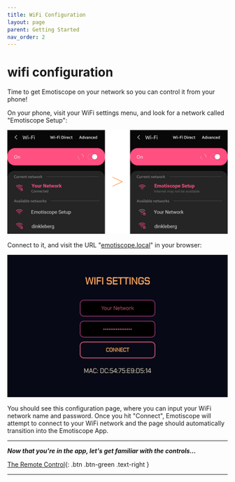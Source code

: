 ```yaml
---
title: WiFi Configuration
layout: page
parent: Getting Started
nav_order: 2
---
```


# wifi **configuration**

Time to get Emotiscope on your network so you can control it from your phone!

On your phone, visit your WiFi settings menu, and look for a network called "Emotiscope Setup":

![WIFI SETUP](https://github.com/lixie-labs/emotiscope-site/blob/main/img/network_connection.png?raw=true)

Connect to it, and visit the URL "[emotiscope.local](http://emotiscope.local)" in your browser:

![WIFI SETUP](https://github.com/lixie-labs/emotiscope-site/blob/main/img/wifi_setup.jpg?raw=true)

You should see this configuration page, where you can input your WiFi network name and password. Once you hit "Connect", Emotiscope will attempt to connect to your WiFi network and the page should automatically transition into the Emotiscope App.

-------------------------------------------------------

***Now that you're in the app, let's get familiar with the controls...***

[The Remote Control](https://emotiscope.rocks/app_tour.html){: .btn .btn-green .text-right }

-------------------------------------------------------
